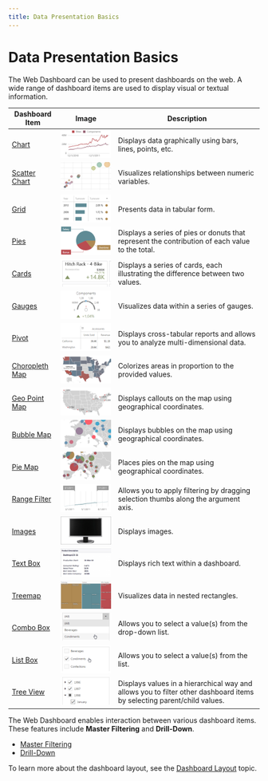 ```yaml
---
title: Data Presentation Basics
---
```

# Data Presentation Basics
The Web Dashboard can be used to present dashboards on the web. 
A wide range of dashboard items are used to display visual or textual information.

| Dashboard Item | Image | Description |
|---|---|---|
| [Chart](../../../../dashboard-for-web/articles/web-dashboard-viewer-mode/dashboard-items/chart.md) | ![Fundamentals_DashboardItems_Charts](../../../images/Img22432.png) | Displays data graphically using bars, lines, points, etc. |
| [Scatter Chart](../../../../dashboard-for-web/articles/web-dashboard-viewer-mode/dashboard-items/scatter-chart.md) | ![AddingItems_ScatterChart](../../../images/Img121120.png) | Visualizes relationships between numeric variables. |
| [Grid](../../../../dashboard-for-web/articles/web-dashboard-viewer-mode/dashboard-items/grid.md) | ![Fundamentals_DashboardItems_Grid](../../../images/Img22433.png) | Presents data in tabular form. |
| [Pies](../../../../dashboard-for-web/articles/web-dashboard-viewer-mode/dashboard-items/pies.md) | ![Fundamentals_DashboardItems_Pies](../../../images/Img127030.png) | Displays a series of pies or donuts that represent the contribution of each value to the total. |
| [Cards](../../../../dashboard-for-web/articles/web-dashboard-viewer-mode/dashboard-items/cards.md) | ![Fundamentals_DashboardItems_Cards](../../../images/Img22434.png) | Displays a series of cards, each illustrating the difference between two values. |
| [Gauges](../../../../dashboard-for-web/articles/web-dashboard-viewer-mode/dashboard-items/gauges.md) | ![Fundamentals_DashboardItems_Gauges](../../../images/Img22435.png) | Visualizes data within a series of gauges. |
| [Pivot](../../../../dashboard-for-web/articles/web-dashboard-viewer-mode/dashboard-items/pivot.md) | ![WebViewer_Pivot](../../../images/Img22456.png) | Displays cross-tabular reports and allows you to analyze multi-dimensional data. |
| [Choropleth Map](../../../../dashboard-for-web/articles/web-dashboard-viewer-mode/dashboard-items/choropleth-map.md) | ![WebViewer_ChoroplethMap](../../../images/Img22457.png) | Colorizes areas in proportion to the provided values. |
| [Geo Point Map](../../../../dashboard-for-web/articles/web-dashboard-viewer-mode/dashboard-items/geo-point-maps.md) | ![WebViewer_GeoPointMap](../../../images/Img22458.png) | Displays callouts on the map using geographical coordinates. |
| [Bubble Map](../../../../dashboard-for-web/articles/web-dashboard-viewer-mode/dashboard-items/geo-point-maps.md) | ![Fundamentals_DashboardItems_BubbleMap](../../../images/Img121486.png) | Displays bubbles on the map using geographical coordinates. |
| [Pie Map](../../../../dashboard-for-web/articles/web-dashboard-viewer-mode/dashboard-items/geo-point-maps.md) | ![Fundamentals_DashboardItems_PieMap](../../../images/Img121487.png) | Places pies on the map using geographical coordinates. |
| [Range Filter](../../../../dashboard-for-web/articles/web-dashboard-viewer-mode/dashboard-items/range-filter.md) | ![Fundamentals_DashboardItems_Rangefilter](../../../images/Img22439.png) | Allows you to apply filtering by dragging selection thumbs along the argument axis. |
| [Images](../../../../dashboard-for-web/articles/web-dashboard-viewer-mode/dashboard-items/image.md) | ![ImageOverview](../../../images/Img124553.png) | Displays images. |
| [Text Box](../../../../dashboard-for-web/articles/web-dashboard-viewer-mode/dashboard-items/text-box.md) | ![TextboxOverview](../../../images/Img124554.png) | Displays rich text within a dashboard. |
| [Treemap](../../../../dashboard-for-web/articles/web-dashboard-viewer-mode/dashboard-items/treemap.md) | ![Treemap_Thumbnail](../../../images/Img125084.png) | Visualizes data in nested rectangles. |
| [Combo Box](../../../../dashboard-for-web/articles/web-dashboard-viewer-mode/dashboard-items/filter-elements.md) | ![WebViewer_ComboBox_Thumbnail](../../../images/Img127031.png) | Allows you to select a value(s) from the drop-down list. |
| [List Box](../../../../dashboard-for-web/articles/web-dashboard-viewer-mode/dashboard-items/filter-elements.md) | ![Fundamentals_DashboardItems_ListBox](../../../images/Img127032.png) | Allows you to select a value(s) from the list. |
| [Tree View](../../../../dashboard-for-web/articles/web-dashboard-viewer-mode/dashboard-items/filter-elements.md) | ![Fundamentals_DashboardItems_TreeView](../../../images/Img127033.png) | Displays values in a hierarchical way and allows you to filter other dashboard items by selecting parent/child values. |

The Web Dashboard enables interaction between various dashboard items. These features include **Master Filtering** and **Drill-Down**.
* [Master Filtering](../../../../dashboard-for-web/articles/web-dashboard-viewer-mode/data-presentation/master-filtering.md)
* [Drill-Down](../../../../dashboard-for-web/articles/web-dashboard-viewer-mode/data-presentation/drill-down.md)

To learn more about the dashboard layout, see the [Dashboard Layout](../../../../dashboard-for-web/articles/web-dashboard-viewer-mode/data-presentation/dashboard-layout.md) topic.